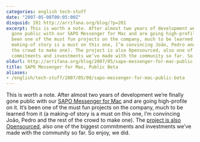 ```yaml
---
categories: english tech-stuff
date: "2007-05-08T00:05:00Z"
disqusid: 201 http://arrifana.org/blog/?p=201
excerpt: This is worth a note. After almost two years of development we’re finally
  gone public with our SAPO Messenger for Mac and are going high-profile on it. It’s
  been one of the must fun projects on the company, much to be learned from it (a
  making-of story is a must on this one, I’m convincing João, Pedro and the rest of
  the crowd to make one). The project is also Opensourced, also one of the biggest
  commitments and investments we’ve made with the community so far. So enjoy, we did.
oldurl: http://arrifana.org/blog/2007/05/sapo-messenger-for-mac-public-beta/
title: SAPO Messenger for Mac, Public Beta
aliases:
- /english/tech-stuff/2007/05/08/sapo-messenger-for-mac-public-beta
---
```


This is worth a note. After almost two years of development we’re finally gone public with our [SAPO Messenger for Mac][1] and are going high-profile on it. It’s been one of the must fun projects on the company, much to be learned from it (a making-of story is a must on this one, I’m convincing João, Pedro and the rest of the crowd to make one). The [project is also Opensourced][2], also one of the biggest commitments and investments we’ve made with the community so far. So enjoy, we did.


[1]: http://messenger.sapo.pt/artigos/725940/mac
[2]: http://trac.softwarelivre.sapo.pt/sapo_msg_mac/